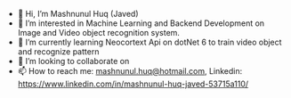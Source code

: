 - 👋 Hi, I’m Mashnunul Huq (Javed)
- 👀 I’m interested in Machine Learning and Backend Development on Image and Video object recognition system. 
- 🌱 I’m currently learning Neocortext Api on dotNet 6 to train video object and recognize pattern
- 💞️ I’m looking to collaborate on 
- 📫 How to reach me: mashnunul.huq@hotmail.com, Linkedin: https://www.linkedin.com/in/mashnunul-huq-javed-53715a110/ 

<!---
javedcoding/javedcoding is a ✨ special ✨ repository because its `README.md` (this file) appears on your GitHub profile.
You can click the Preview link to take a look at your changes.
--->
